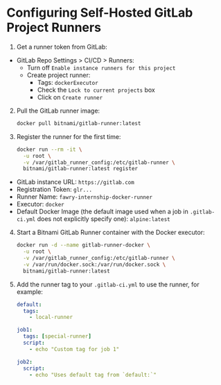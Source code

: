 # Configuring Self-Hosted GitLab Project Runners

1. Get a runner token from GitLab:
- GitLab Repo Settings > CI/CD > Runners:
    - Turn off `Enable instance runners for this project`
    - Create project runner:
        - Tags: `dockerExecutor`
        - Check the `Lock to current projects` box
        - Click on `Create runner`

2. Pull the GitLab runner image:
    ```bash
    docker pull bitnami/gitlab-runner:latest
    ```

3. Register the runner for the first time:
    ```bash
    docker run --rm -it \
      -u root \
      -v /var/gitlab_runner_config:/etc/gitlab-runner \
      bitnami/gitlab-runner:latest register
    ```
- GitLab instance URL: `https://gitlab.com`
- Registration Token: `glr...`
- Runner Name: `fawry-internship-docker-runner`
- Executor: `docker`
- Default Docker Image (the default image used when a job in `.gitlab-ci.yml` does not explicitly specify one): `alpine:latest`

4. Start a Bitnami GitLab Runner container with the Docker executor:
    ```bash
    docker run -d --name gitlab-runner-docker \
      -u root \
      -v /var/gitlab_runner_config:/etc/gitlab-runner \
      -v /var/run/docker.sock:/var/run/docker.sock \
      bitnami/gitlab-runner:latest
    ```

5. Add the runner tag to your `.gitlab-ci.yml` to use the runner, for example:
    ```yaml
    default:
      tags:
        - local-runner

    job1:
      tags: [special-runner]
      script:
        - echo "Custom tag for job 1"

    job2:
      script:
        - echo "Uses default tag from `default:`"
    ```
